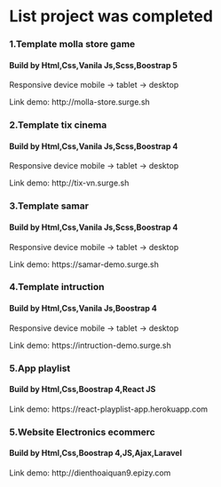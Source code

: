 <h1>List project was completed</h1>

<h3>1.Template molla store game</h3>
<h4>Build by Html,Css,Vanila Js,Scss,Boostrap 5</h4>
<p>Responsive device mobile -> tablet -> desktop </p>
<p>Link demo: http://molla-store.surge.sh </p>

<h3>2.Template tix cinema</h3>
<h4>Build by Html,Css,Vanila Js,Scss,Boostrap 4</h4>
<p>Responsive device mobile -> tablet -> desktop </p>
<p>Link demo: http://tix-vn.surge.sh </p>

<h3>3.Template samar</h3>
<h4>Build by Html,Css,Vanila Js,Scss,Boostrap 4</h4>
<p>Responsive device mobile -> tablet -> desktop </p>
<p>Link demo: https://samar-demo.surge.sh </p>

<h3>4.Template intruction</h3>
<h4>Build by Html,Css,Vanila Js,Boostrap 4</h4>
<p>Responsive device mobile -> tablet -> desktop </p>
<p>Link demo: https://intruction-demo.surge.sh </p>

<h3>5.App playlist</h3>
<h4>Build by Html,Css,Boostrap 4,React JS</h4>
<p>Link demo: https://react-playplist-app.herokuapp.com </p>

<h3>5.Website Electronics ecommerc</h3>
<h4>Build by Html,Css,Boostrap 4,JS,Ajax,Laravel</h4>
<p>Link demo: http://dienthoaiquan9.epizy.com </p>
